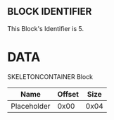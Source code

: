 ## BLOCK IDENTIFIER
This Block's Identifier is 5.
# DATA
SKELETONCONTAINER Block

| Name | Offset | Size |
|--------|---------|------
| Placeholder | 0x00 | 0x04 |
